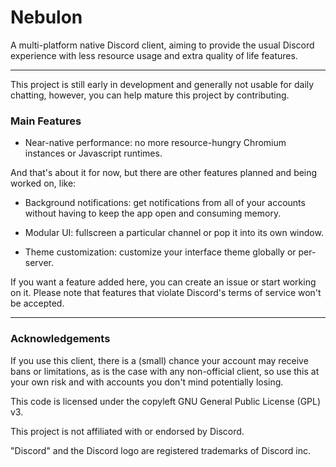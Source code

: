 # Nebulon

A multi-platform native Discord client, aiming to provide the usual Discord experience with less resource usage and extra quality of life features.

---

This project is still early in development and generally not usable for daily chatting, however, you can help mature this project by contributing.

### Main Features

- Near-native performance: no more resource-hungry Chromium instances or Javascript runtimes.

And that's about it for now, but there are other features planned and being worked on, like:

- Background notifications: get notifications from all of your accounts without having to keep the app open and consuming memory.

- Modular UI: fullscreen a particular channel or pop it into its own window.

- Theme customization: customize your interface theme globally or per-server.

If you want a feature added here, you can create an issue or start working on it. Please note that features that violate Discord's terms of service won't be accepted.

---

### Acknowledgements

If you use this client, there is a (small) chance your account may receive bans or limitations, as is the case with any non-official client, so use this at your own risk and with accounts you don't mind potentially losing.

This code is licensed under the copyleft GNU General Public License (GPL) v3.

This project is not affiliated with or endorsed by Discord.

"Discord" and the Discord logo are registered trademarks of Discord inc.
